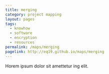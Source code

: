 ```yaml
---
title: merging
category: project mapping
layout: pages
tags:
  - knowhow
  - software
  - encryption
  - resources
permalink: /maps/merging
pagelink: http://eq19.github.io/maps/merging
---
```

Horem ipsum dolor sit amettetur ing elit. 
